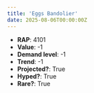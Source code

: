```yaml
---
title: 'Eggs Bandolier'
date: 2025-08-06T00:00:00Z
---
```

- **RAP**: 4101
- **Value**: -1
- **Demand level**: -1
- **Trend**: -1
- **Projected?**: True
- **Hyped?**: True
- **Rare?**: True
